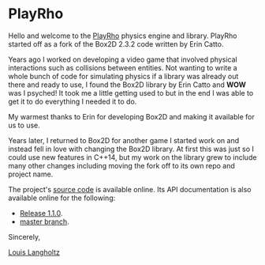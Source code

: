 # PlayRho

Hello and welcome to the [PlayRho](https://github.com/louis-langholtz/PlayRho)
physics engine and library.
PlayRho started off as a fork of the Box2D 2.3.2 code
written by Erin Catto.

Years ago I worked on developing a video game that involved physical
interactions such as collisions between entities. Not wanting to write
a whole bunch of code for simulating physics if a library was already
out there and ready to use, I found the Box2D library by Erin Catto
and **WOW** was I psyched! It took me a little getting used to but in the
end I was able to get it to do everything I needed it to do.

My warmest thanks to Erin for developing Box2D and making it available
for us to use.

Years later, I returned to Box2D for another game I started work on
and instead fell in love with changing the Box2D library. At first this was
just so I could use new features in C++14, but my work on the library grew
to include many other changes including moving the fork off to its own repo
and project name.

The project's [source code](https://github.com/louis-langholtz/PlayRho) is
available online. Its API documentation is also available online for the
following:
- [Release 1.1.0](API/1.1.0).
- [master branch](API/master).

Sincerely,

[Louis Langholtz](https://github.com/louis-langholtz/)


